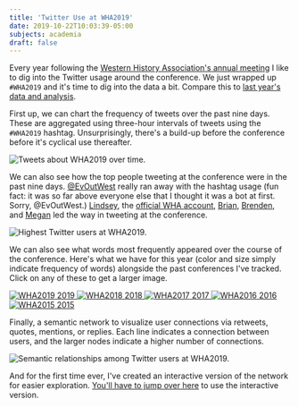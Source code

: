 ```yaml
---
title: 'Twitter Use at WHA2019'
date: 2019-10-22T10:03:39-05:00
subjects: academia
draft: false
---
```


Every year following the [Western History Association's annual meeting](http://westernhistory.org) I like to dig into the Twitter usage around the conference. We just wrapped up `#WHA2019` and it's time to dig into the data a bit. Compare this to [last year's data and analysis](https://jasonheppler.org/2018/10/23/twitter-use-at-wha2018/).

First up, we can chart the frequency of tweets over the past nine days. These are aggregated using three-hour intervals of tweets using the `#WHA2019` hashtag. Unsurprisingly, there's a build-up before the conference before it's cyclical use thereafter. 

![Tweets about WHA2019 over time.](/assets/images/wha19-freq.png)

We can also see how the top people tweeting at the conference were in the past nine days. [@EvOutWest](https://twitter.com/evoutwest) really ran away with the hashtag usage (fun fact: it was so far above everyone else that I thought it was a bot at first. Sorry, @EvOutWest.) [Lindsey](https://twitter.com/LWieck), the [official WHA account](https://twitter.com/WhaHistory), [Brian](https://twitter.com/brianleechphd), [Brenden](https://twitter.com/BrendenWRensink), and [Megan](https://twitter.com/megankatenelson) led the way in tweeting at the conference.

![Highest Twitter users at WHA2019.](/assets/images/wha19-users.png)

We can also see what words most frequently appeared over the course of the conference. Here's what we have for this year (color and size simply indicate frequency of words) alongside the past conferences I've tracked. Click on any of these to get a larger image.


<div class="project-box">
  <a class="project" href="/assets/images/wha19-wc.png">
    <img src="/assets/images/wha19-wc.png" alt="WHA2019" />
     <span class="small">2019</span>
  </a>

  <a class="project" href="/assets/images/wha18-wc.png">
    <img src="/assets/images/wha18-wc.png" alt="WHA2018" />
     <span class="small">2018</span>
  </a>

  <a class="project" href="/assets/images/wha17-wc.png">
    <img src="/assets/images/wha17-wc.png" alt="WHA2017" />
     <span class="small">2017</span>
  </a>

  <a class="project" href="/assets/images/wha16-wc.png">
    <img src="/assets/images/wha16-wc.png" alt="WHA2016" />
     <span class="small">2016</span>
  </a>

  <a class="project" href="/assets/images/wha15-wc.png">
    <img src="/assets/images/wha15-wc.png" alt="WHA2015" />
     <span class="small">2015</span>
  </a>
</div>

Finally, a semantic network to visualize user connections via retweets, quotes, mentions, or replies. Each line indicates a connection between users, and the larger nodes indicate a higher number of connections.

![Semantic relationships among Twitter users at WHA2019.](/assets/images/wha19-semantic.png)

And for the first time ever, I've created an interactive version of the network for easier exploration. [You'll have to jump over here](https://jasonheppler.org/projects/wha19-network/) to use the interactive version.